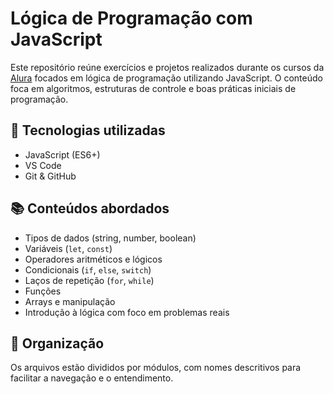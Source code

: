 # Lógica de Programação com JavaScript

Este repositório reúne exercícios e projetos realizados durante os cursos da [Alura](https://www.alura.com.br/) focados em lógica de programação utilizando JavaScript. O conteúdo foca em algoritmos, estruturas de controle e boas práticas iniciais de programação.

## 🚀 Tecnologias utilizadas

- JavaScript (ES6+)
- VS Code
- Git & GitHub

## 📚 Conteúdos abordados

- Tipos de dados (string, number, boolean)
- Variáveis (`let`, `const`)
- Operadores aritméticos e lógicos
- Condicionais (`if`, `else`, `switch`)
- Laços de repetição (`for`, `while`)
- Funções
- Arrays e manipulação
- Introdução à lógica com foco em problemas reais

## 📁 Organização

Os arquivos estão divididos por módulos, com nomes descritivos para facilitar a navegação e o entendimento.
